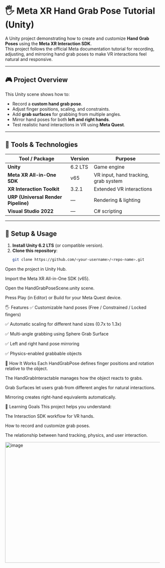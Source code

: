 # 🖐️ Meta XR Hand Grab Pose Tutorial (Unity)

A Unity project demonstrating how to create and customize **Hand Grab Poses** using the **Meta XR Interaction SDK**.  
This project follows the official Meta documentation tutorial for recording, adjusting, and mirroring hand grab poses to make VR interactions feel natural and responsive.

---

## 🎮 Project Overview

This Unity scene shows how to:
- Record a **custom hand grab pose**.
- Adjust finger positions, scaling, and constraints.
- Add **grab surfaces** for grabbing from multiple angles.
- Mirror hand poses for both **left and right hands**.
- Test realistic hand interactions in VR using **Meta Quest**.

---

## 🧰 Tools & Technologies

| Tool / Package | Version | Purpose |
|----------------|----------|----------|
| **Unity** | 6.2 LTS | Game engine |
| **Meta XR All-in-One SDK** | v65 | VR input, hand tracking, grab system |
| **XR Interaction Toolkit** | 3.2.1 | Extended VR interactions |
| **URP (Universal Render Pipeline)** | — | Rendering & lighting |
| **Visual Studio 2022** | — | C# scripting |

---

## 🚀 Setup & Usage

1. **Install Unity 6.2 LTS** (or compatible version).
2. **Clone this repository**:
   ```bash
   git clone https://github.com/<your-username>/<repo-name>.git
Open the project in Unity Hub.

Import the Meta XR All-in-One SDK (v65).

Open the HandGrabPoseScene.unity scene.

Press Play (in Editor) or Build for your Meta Quest device.

🖐️ Features
✅ Customizable hand poses (Free / Constrained / Locked fingers)

✅ Automatic scaling for different hand sizes (0.7x to 1.3x)

✅ Multi-angle grabbing using Sphere Grab Surface

✅ Left and right hand pose mirroring

✅ Physics-enabled grabbable objects

🧩 How It Works
Each HandGrabPose defines finger positions and rotation relative to the object.

The HandGrabInteractable manages how the object reacts to grabs.

Grab Surfaces let users grab from different angles for natural interactions.

Mirroring creates right-hand equivalents automatically.

🧠 Learning Goals
This project helps you understand:

The Interaction SDK workflow for VR hands.

How to record and customize grab poses.

The relationship between hand tracking, physics, and user interaction.



<img width="777" height="393" alt="image" src="https://github.com/user-attachments/assets/212239e9-b8bb-441f-93fc-a818fc6ca75c" />

